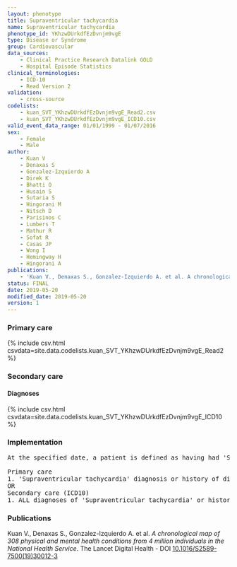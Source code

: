 ```yaml
---
layout: phenotype
title: Supraventricular tachycardia
name: Supraventricular tachycardia
phenotype_id: YKhzwDUrkdfEzDvnjm9vgE 
type: Disease or Syndrome
group: Cardiovascular
data_sources: 
    - Clinical Practice Research Datalink GOLD
    - Hospital Episode Statistics
clinical_terminologies: 
    - ICD-10
    - Read Version 2
validation: 
    - cross-source
codelists: 
    - kuan_SVT_YKhzwDUrkdfEzDvnjm9vgE_Read2.csv
    - kuan_SVT_YKhzwDUrkdfEzDvnjm9vgE_ICD10.csv
valid_event_data_range: 01/01/1999 - 01/07/2016
sex: 
    - Female
    - Male
author: 
    - Kuan V
    - Denaxas S
    - Gonzalez-Izquierdo A
    - Direk K
    - Bhatti O
    - Husain S
    - Sutaria S
    - Hingorani M
    - Nitsch D
    - Parisinos C
    - Lumbers T
    - Mathur R
    - Sofat R
    - Casas JP
    - Wong I
    - Hemingway H
    - Hingorani A
publications: 
    - 'Kuan V., Denaxas S., Gonzalez-Izquierdo A. et al. A chronological map of 308 physical and mental health conditions from 4 million individuals in the National Health Service. The Lancet Digital Health - DOI: 10.1016/S2589-7500(19)30012-3' 
status: FINAL
date: 2019-05-20
modified_date: 2019-05-20
version: 1
---
```

### Primary care 
{% include csv.html csvdata=site.data.codelists.kuan_SVT_YKhzwDUrkdfEzDvnjm9vgE_Read2 %}
### Secondary care 
#### Diagnoses 
{% include csv.html csvdata=site.data.codelists.kuan_SVT_YKhzwDUrkdfEzDvnjm9vgE_ICD10 %}
### Implementation 
<pre>At the specified date, a patient is defined as having had 'Supraventricular tachycardia' IF they meet the criteria for any of the following on or before the specified date. The earliest date on which the individual meets any of the following criteria on or before the specified date is defined as the first event date:

Primary care
1. 'Supraventricular tachycardia' diagnosis or history of diagnosis during a consultation 
OR
Secondary care (ICD10)
1. ALL diagnoses of 'Supraventricular tachycardia' or history of diagnosis during a hospitalization</pre> 
 
### Publications 
Kuan V., Denaxas S., Gonzalez-Izquierdo A. et al. _A chronological map of 308 physical and mental health conditions from 4 million individuals in the National Health Service_. The Lancet Digital Health - DOI <a href='https://www.thelancet.com/journals/landig/article/PIIS2589-7500(19)30012-3/fulltext'>10.1016/S2589-7500(19)30012-3</a>